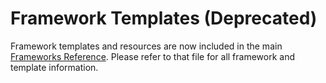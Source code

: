 # Framework Templates (Deprecated)

Framework templates and resources are now included in the main [Frameworks Reference](frameworks.md). Please refer to that file for all framework and template information.
